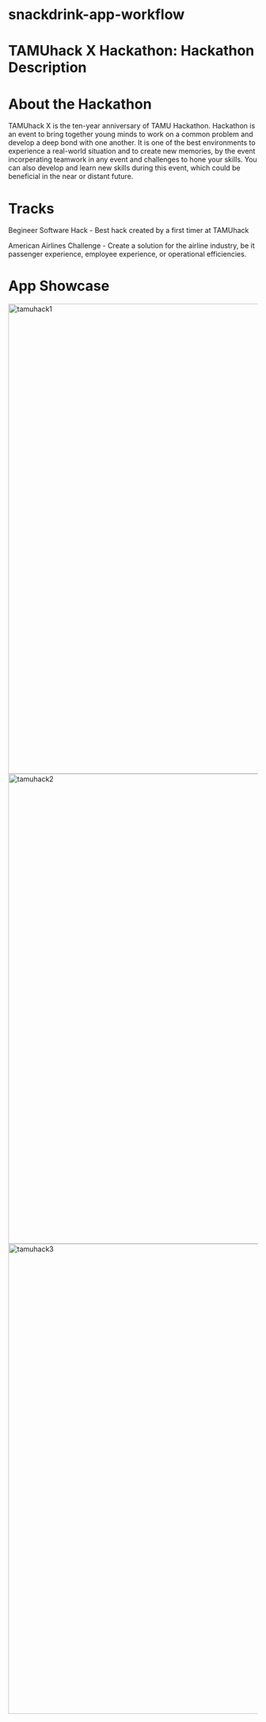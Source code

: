 # snackdrink-app-workflow





# TAMUhack X Hackathon: Hackathon Description
# About the Hackathon
TAMUhack X is the ten-year anniversary of TAMU Hackathon. Hackathon is an event to bring together young minds to work on a common problem and develop a deep bond with one another. It is one of the best environments to experience a real-world situation and to create new memories, by the event incorperating teamwork in any event and challenges to hone your skills. You can also develop and learn new skills during this event, which could be beneficial in the near or distant future.
# Tracks
  Begineer Software Hack - Best hack created by a first timer at TAMUhack

  American Airlines Challenge - Create a solution for the airline industry, be it passenger experience, employee experience, or operational efficiencies.

# App Showcase

<img width="949" alt="tamuhack1" src="https://github.com/231vnguyen/snackdrink-app-workflow/assets/81172229/91bd4e44-ce97-4a91-924c-bac5c6b29e0a">




<img width="949" alt="tamuhack2" src="https://github.com/231vnguyen/snackdrink-app-workflow/assets/81172229/c27b84f9-5eb7-463d-ad1d-7b9e79a46a77">





<img width="949" alt="tamuhack3" src="https://github.com/231vnguyen/snackdrink-app-workflow/assets/81172229/267a0b9f-5be6-49a5-9253-cfa0169f8dfa">



